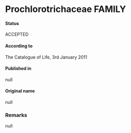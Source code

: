# Prochlorotrichaceae FAMILY

#### Status
ACCEPTED

#### According to
The Catalogue of Life, 3rd January 2011

#### Published in
null

#### Original name
null

### Remarks
null